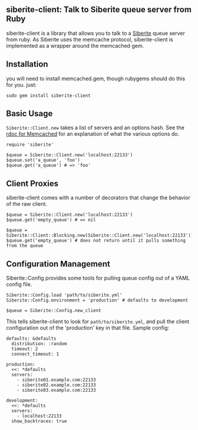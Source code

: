 ## siberite-client: Talk to Siberite queue server from Ruby

siberite-client is a library that allows you to talk to a [Siberite](http://github.com/robey/siberite) queue server from ruby. As Siberite uses the memcache protocol, siberite-client is implemented as a wrapper around the memcached gem.


## Installation

you will need to install memcached.gem, though rubygems should do this for you. just:

    sudo gem install siberite-client


## Basic Usage

`Siberite::Client.new` takes a list of servers and an options hash. See the [rdoc for Memcached](http://blog.evanweaver.com/files/doc/fauna/memcached/classes/Memcached.html) for an explanation of what the various options do.

    require 'siberite'

    $queue = Siberite::Client.new('localhost:22133')
    $queue.set('a_queue', 'foo')
    $queue.get('a_queue') # => 'foo'


## Client Proxies

siberite-client comes with a number of decorators that change the behavior of the raw client.

    $queue = Siberite::Client.new('localhost:22133')
    $queue.get('empty_queue') # => nil

    $queue = Siberite::Client::Blocking.new(Siberite::Client.new('localhost:22133'))
    $queue.get('empty_queue') # does not return until it pulls something from the queue


## Configuration Management

Siberite::Config provides some tools for pulling queue config out of a YAML config file.

    Siberite::Config.load 'path/to/siberite.yml'
    Siberite::Config.environment = 'production' # defaults to development

    $queue = Siberite::Config.new_client

This tells siberite-client to look for `path/to/siberite.yml`, and pull the client configuration out of
the 'production' key in that file. Sample config:

    defaults: &defaults
      distribution: :random
      timeout: 2
      connect_timeout: 1

    production:
      <<: *defaults
      servers:
        - siberite01.example.com:22133
        - siberite02.example.com:22133
        - siberite03.example.com:22133

    development:
      <<: *defaults
      servers:
        - localhost:22133
      show_backtraces: true
